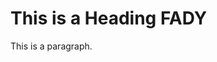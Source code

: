 <!DOCTYPE html>
<html>
<head>
<title>Page Title</title>
</head>
<body>

<h1>This is a Heading FADY </h1>
<p>This is a paragraph.</p>

</body>
</html>
